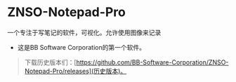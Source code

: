 # ZNSO-Notepad-Pro
一个专注于写笔记的软件，可视化。允许使用图像来记录
* 这是BB Software Corporation的第一个软件。
> 下载历史版本们：[https://github.com/BB-Software-Corporation/ZNSO-Notepad-Pro/releases](历史版本)。
